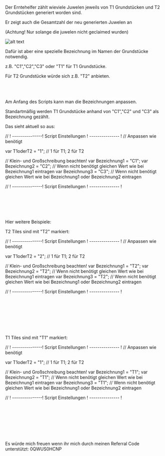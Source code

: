 Der Erntehelfer zählt wieviele Juwelen jeweils von T1 Grundstücken und T2 Grundstücken generiert worden sind.

Er zeigt auch die Gesamtzahl der neu generierten Juwelen an

(Achtung! Nur solange die juwelen nicht geclaimed wurden)

![alt text](https://github.com/FreeXFreeYFreeZ/Earth2Scripts/blob/main/Deutsch/JuwelenErntehelfer/V1/JuwelenErnteHelferVorschauV1.0.PNG?raw=true)

Dafür ist aber eine spezielle Bezeichnung im Namen der Grundstücke notwendig.

z.B. "C1","C2","C3" oder "T1" für T1 Grundstücke. 

Für T2 Grundstücke würde sich z.B. "T2" anbieten.

<br><br><br>
Am Anfang des Scripts kann man die Bezeichnungen anpassen.

Standartmäßig werden T1 Grundstücke anhand von "C1","C2" und "C3" als Bezeichnung gezählt.


Das sieht aktuell so aus:

// ! ---------------!   Script Einstellungen  ! --------------- !
// Anpassen wie benötigt

var T1oderT2 = "1"; // 1 für T1; 2 für T2


// Klein- und Großschreibung beachten!
var Bezeichnung1 = "C1"; 
var Bezeichnung2 = "C2"; // Wenn nicht benötigt gleichen Wert wie bei Bezeichnung1 eintragen
var Bezeichnung3 = "C3"; // Wenn nicht benötigt gleichen Wert wie bei Bezeichnung1 oder Bezeichnung2 eintragen


// ! ---------------!   Script Einstellungen  ! --------------- !

<br><br><br><br>





Hier weitere Beispiele:



T2 Tiles sind mit "T2" markiert:

// ! ---------------!   Script Einstellungen  ! --------------- !
// Anpassen wie benötigt

var T1oderT2 = "2"; // 1 für T1; 2 für T2


// Klein- und Großschreibung beachten!
var Bezeichnung1 = "T2"; 
var Bezeichnung2 = "T2"; // Wenn nicht benötigt gleichen Wert wie bei Bezeichnung1 eintragen
var Bezeichnung3 = "T2"; // Wenn nicht benötigt gleichen Wert wie bei Bezeichnung1 oder Bezeichnung2 eintragen


// ! ---------------!   Script Einstellungen  ! --------------- !

<br><br><br>
<br><br><br>


T1 Tiles sind mit "T1" markiert:

// ! ---------------!   Script Einstellungen  ! --------------- !
// Anpassen wie benötigt

var T1oderT2 = "1"; // 1 für T1; 2 für T2


// Klein- und Großschreibung beachten!
var Bezeichnung1 = "T1"; 
var Bezeichnung2 = "T1"; // Wenn nicht benötigt gleichen Wert wie bei Bezeichnung1 eintragen
var Bezeichnung3 = "T1"; // Wenn nicht benötigt gleichen Wert wie bei Bezeichnung1 oder Bezeichnung2 eintragen


// ! ---------------!   Script Einstellungen  ! --------------- !


<br><br><br><br><br><br>




Es würde mich freuen wenn ihr mich durch meinen Referral Code unterstützt: 0QWUS0HCNP